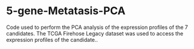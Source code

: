 # 5-gene-Metatasis-PCA
Code used to perform the PCA analysis of the expression profiles of the 7 candidates. The TCGA Firehose Legacy dataset was used to access the expression profiles of the candidate..

